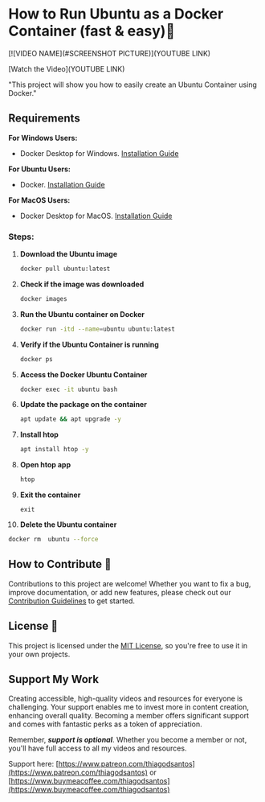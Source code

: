 # How to Run Ubuntu as a Docker Container (fast & easy)🌟

[![VIDEO NAME](#SCREENSHOT PICTURE)](YOUTUBE LINK)

[Watch the Video](YOUTUBE LINK)

"This project will show you how to easily create an Ubuntu Container using Docker."

## Requirements

**For Windows Users:**
- Docker Desktop for Windows. [Installation Guide](https://www.youtube.com/watch?v=8MrnvUSW_34)

**For Ubuntu Users:**
- Docker. [Installation Guide](https://www.youtube.com/watch?v=f1JqnioiCaQ)

**For MacOS Users:**
- Docker Desktop for MacOS. [Installation Guide](https://www.youtube.com/watch?v=knarlToekQ0&t)

### Steps:

1. **Download the Ubuntu image**
   ```bash
   docker pull ubuntu:latest
   ```

2. **Check if the image was downloaded**
   ```bash
   docker images 
   ```

3. **Run the Ubuntu container on Docker**
   ```bash
   docker run -itd --name=ubuntu ubuntu:latest
   ```
4. **Verify if the Ubuntu Container is running**
   ```bash
   docker ps
   ```
5. **Access the Docker Ubuntu Container**
   ```bash
   docker exec -it ubuntu bash 
   ```

6. **Update the package on the container**
   ```bash
   apt update && apt upgrade -y 
   ```

7. **Install htop**
   ```bash
   apt install htop -y 
   ```
8. **Open htop app**
   ```bash
   htop
   ```
9. **Exit the container**
   
   ```
   exit
   ```

10. **Delete the Ubuntu container**
   ```bash
   docker rm  ubuntu --force
   ```

## How to Contribute 🤝

Contributions to this project are welcome! Whether you want to fix a bug, improve documentation, or add new features, please check out our [Contribution Guidelines](../CONTRIBUTING.md) to get started.

## License 📜

This project is licensed under the [MIT License](../LICENSE), so you're free to use it in your own projects.

## Support My Work

Creating accessible, high-quality videos and resources for everyone is challenging. Your support enables me to invest more in content creation, enhancing overall quality. Becoming a member offers significant support and comes with fantastic perks as a token of appreciation.

Remember, ***support is optional***. Whether you become a member or not, you'll have full access to all my videos and resources.

Support here: [https://www.patreon.com/thiagodsantos](https://www.patreon.com/thiagodsantos) or [https://www.buymeacoffee.com/thiagodsantos](https://www.buymeacoffee.com/thiagodsantos)
